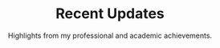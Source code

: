 ---
widget: "custom_acc"
title: "Recent Updates"
subtitle: "Highlights from my professional and academic achievements."
items:
  - title: "Developed Sociology 101 Curriculum"
    organization: "Hendrix College"
    description: "Designed engaging lectures and activities for first-year students, focusing on fostering sociological imagination."
    date_start: "2023-01-01"
    date_end: "2023-05-01"
    url: "https://example.com/sociology-101"

  - title: "Published Research on Race and Education"
    organization: "Journal of Sociology"
    description: "Authored a paper examining the intersection of race, class, and educational equity in higher education."
    date_start: "2022-06-01"
    date_end: "2022-12-01"
    url: "https://example.com/research-publication"

  - title: "Hosted Teaching Workshop"
    organization: "Hendrix College"
    description: "Led a workshop on innovative pedagogical approaches for inclusive classrooms."
    date_start: "2022-08-01"
    date_end: "2022-08-15"
    url: "https://example.com/teaching-workshop"

  - title: "Keynote Speaker at Sociology Conference"
    organization: "American Sociological Association"
    description: "Delivered a keynote address on the future of education and digital inequality."
    date_start: "2023-03-01"
    url: "https://example.com/keynote-address"
---